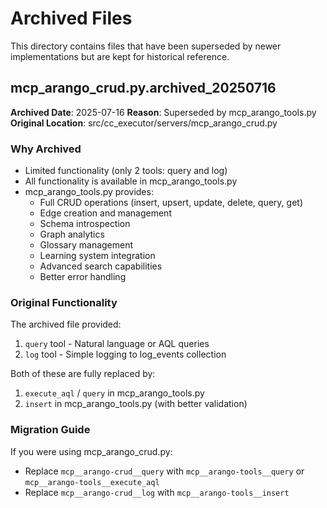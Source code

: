 # Archived Files

This directory contains files that have been superseded by newer implementations but are kept for historical reference.

## mcp_arango_crud.py.archived_20250716

**Archived Date**: 2025-07-16
**Reason**: Superseded by mcp_arango_tools.py
**Original Location**: src/cc_executor/servers/mcp_arango_crud.py

### Why Archived
- Limited functionality (only 2 tools: query and log)
- All functionality is available in mcp_arango_tools.py
- mcp_arango_tools.py provides:
  - Full CRUD operations (insert, upsert, update, delete, query, get)
  - Edge creation and management
  - Schema introspection
  - Graph analytics
  - Glossary management
  - Learning system integration
  - Advanced search capabilities
  - Better error handling

### Original Functionality
The archived file provided:
1. `query` tool - Natural language or AQL queries
2. `log` tool - Simple logging to log_events collection

Both of these are fully replaced by:
1. `execute_aql` / `query` in mcp_arango_tools.py
2. `insert` in mcp_arango_tools.py (with better validation)

### Migration Guide
If you were using mcp_arango_crud.py:
- Replace `mcp__arango-crud__query` with `mcp__arango-tools__query` or `mcp__arango-tools__execute_aql`
- Replace `mcp__arango-crud__log` with `mcp__arango-tools__insert`